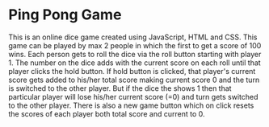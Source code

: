 # Ping Pong Game

This is an online dice game created using JavaScript, HTML and CSS. 
This game can be played by max 2 people in which the first to get a score of 100 wins.
Each person gets to roll the dice via the roll button starting with player 1. The number on the dice adds with the current score on each roll until that player clicks the hold button. If hold button is clicked, that player's current score gets added to his/her total score making current score 0 and the turn is switched to the other player. But if the dice the shows 1 then that particular player will lose his/her current score (=0) and turn gets switched to the other player. There is also a new game button which on click resets the scores of each player both total score and current to 0.
